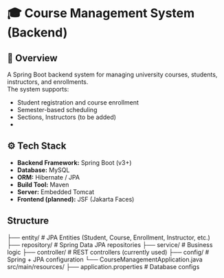 # 🎓 Course Management System (Backend)

## 📌 Overview
A Spring Boot backend system for managing university courses, students, instructors, and enrollments.  
The system supports:
- Student registration and course enrollment
- Semester-based scheduling
- Sections, Instructors (to be added)
- 
## ⚙️ Tech Stack
- **Backend Framework:** Spring Boot (v3+)
- **Database:** MySQL
- **ORM:** Hibernate / JPA
- **Build Tool:** Maven
- **Server:** Embedded Tomcat
- **Frontend (planned):** JSF (Jakarta Faces)


## Structure
├── entity/ # JPA Entities (Student, Course, Enrollment, Instructor, etc.)
├── repository/ # Spring Data JPA repositories
├── service/ # Business logic
├── controller/ # REST controllers (currently used)
├── config/ # Spring + JPA configuration
└── CourseManagementApplication.java
src/main/resources/
├── application.properties # Database configs
